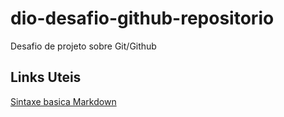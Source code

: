 # dio-desafio-github-repositorio
Desafio de projeto sobre Git/Github

## Links Uteis

[Sintaxe basica Markdown](https://www.markdownguide.org/basic-syntax/)
